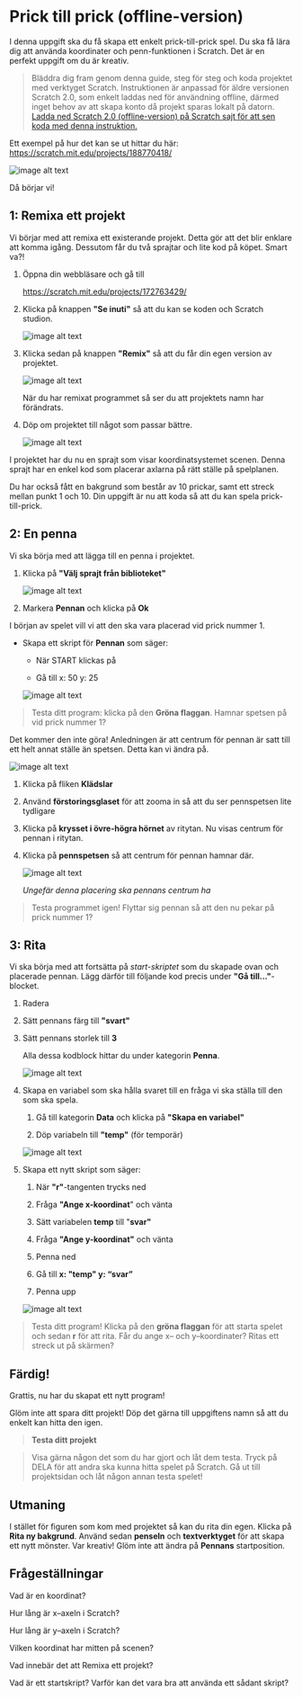 # Prick till prick (offline-version)

I denna uppgift ska du få skapa ett enkelt prick-till-prick spel. Du ska få lära dig att använda koordinater och penn-funktionen i Scratch. Det är en perfekt uppgift om du är kreativ.

 > Bläddra dig fram genom denna guide, steg för steg och koda projektet med verktyget Scratch.
  Instruktionen är anpassad för äldre versionen Scratch 2.0, som enkelt laddas ned för användning offline, därmed inget behov av att skapa konto då projekt sparas lokalt på datorn. <a href="https://scratch.mit.edu/download" target="_blank"> Ladda ned Scratch 2.0 (offline-version) på Scratch sajt för att sen koda med denna instruktion.</a>

Ett exempel på hur det kan se ut hittar du här:
<a href="https://scratch.mit.edu/projects/188770418/" target="_blank">https://scratch.mit.edu/projects/188770418/</a>

![image alt text](image_0.png)

Då börjar vi!

## 1: Remixa ett projekt

Vi börjar med att remixa ett existerande projekt. Detta gör att det blir enklare att komma igång. Dessutom får du två sprajtar och lite kod på köpet. Smart va?!

1. Öppna din webbläsare och gå till

    <a href="https://scratch.mit.edu/projects/172763429/" target="_blank">https://scratch.mit.edu/projects/172763429/</a>

2. Klicka på knappen **"Se inuti"** så att du kan se koden och Scratch studion.

    ![image alt text](image_1.png)

3. Klicka sedan på knappen **"Remix"** så att du får din egen version av projektet.

    ![image alt text](image_2.png)

    När du har remixat programmet så ser du att projektets namn har förändrats.

3. Döp om projektet till något som passar bättre.

    ![image alt text](image_3.png)

I projektet har du nu en sprajt som visar koordinatsystemet scenen. Denna sprajt har en enkel kod som placerar axlarna på rätt ställe på spelplanen.

Du har också fått en bakgrund som består av 10 prickar, samt ett streck mellan punkt 1 och 10. Din uppgift är nu att koda så att du kan spela prick-till-prick.

## 2: En penna

Vi ska börja med att lägga till en penna i projektet.

1. Klicka på **"Välj sprajt från biblioteket"**

    ![image alt text](image_4.png)

2. Markera **Pennan** och klicka på **Ok**

I början av spelet vill vi att den ska vara placerad vid prick nummer 1.

* Skapa ett skript för **Pennan** som säger:

    * När START klickas på

    * Gå till x: 50 y: 25

    ![image alt text](image_5.png)

> Testa ditt program: klicka på den **Gröna flaggan**. Hamnar spetsen på vid prick nummer 1?

Det kommer den inte göra! Anledningen är att centrum för pennan är satt till ett helt annat ställe än spetsen. Detta kan vi ändra på.

![image alt text](image_6.png)

1. Klicka på fliken **Klädslar**

2. Använd **förstoringsglaset** för att zooma in så att du ser pennspetsen lite tydligare

3. Klicka på **krysset i övre-högra hörnet** av ritytan. Nu visas centrum för pennan i ritytan.

4. Klicka på **pennspetsen** så att centrum för pennan hamnar där.   

    ![image alt text](image_7.png)

    *Ungefär denna placering ska pennans centrum ha*

> Testa programmet igen! Flyttar sig pennan så att den nu pekar på prick nummer 1?

## 3: Rita

Vi ska börja med att fortsätta på *start-skriptet* som du skapade ovan och placerade pennan. Lägg därför till följande kod precis under **"Gå till..."**-blocket.

1. Radera

2. Sätt pennans färg till **"svart"**

3. Sätt pennans storlek till **3**

    Alla dessa kodblock hittar du under kategorin **Penna**.

    ![image alt text](image_8.png)

1. Skapa en variabel som ska hålla svaret till en fråga vi ska ställa till den som ska spela.

    1. Gå till kategorin **Data** och klicka på **"Skapa en variabel"**

    2. Döp variabeln till **"temp"** (för temporär)

    ![image alt text](image_9.png)


2. Skapa ett nytt skript som säger:

    1. När **"r"**-tangenten trycks ned

    2. Fråga **"Ange x-koordinat**" och vänta

    3. Sätt variabelen **temp** till "**svar"**

    4. Fråga **"Ange y-koordinat"** och vänta

    5. Penna ned

    6. Gå till **x: "temp" y: “svar”**

    7. Penna upp

    ![image alt text](image_10.png)

> Testa ditt program! Klicka på den **gröna flaggan** för att starta spelet och sedan **r** för att rita. Får du ange x– och y–koordinater? Ritas ett streck ut på skärmen?

## Färdig!

Grattis, nu har du skapat ett nytt program!

Glöm inte att spara ditt projekt! Döp det gärna till uppgiftens namn så att du enkelt kan hitta den igen.

> **Testa ditt projekt**

> Visa gärna någon det som du har gjort och låt dem testa. Tryck på DELA för att andra ska kunna hitta spelet på Scratch. Gå ut till projektsidan och låt någon annan testa spelet!

## Utmaning

I stället för figuren som kom med projektet så kan du rita din egen. Klicka på **Rita ny bakgrund**. Använd sedan **penseln** och **textverktyget** för att skapa ett nytt mönster. Var kreativ! Glöm inte att ändra på **Pennans** startposition.

## Frågeställningar

Vad är en koordinat?

Hur lång är x–axeln i Scratch?

Hur lång är y–axeln i Scratch?

Vilken koordinat har mitten på scenen?

Vad innebär det att Remixa ett projekt?

Vad är ett startskript? Varför kan det vara bra att använda ett sådant skript?
